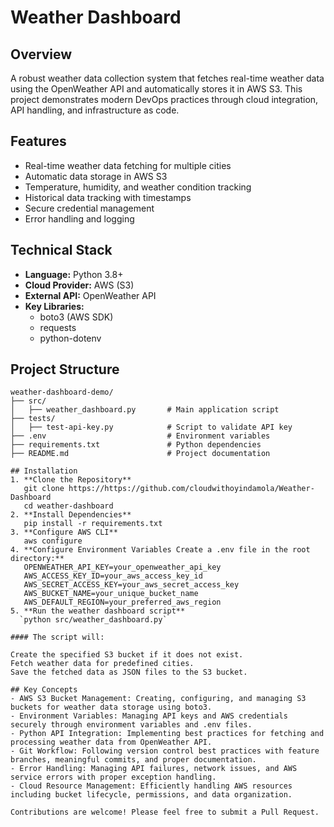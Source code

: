 # Weather Dashboard

## Overview
A robust weather data collection system that fetches real-time weather data using the OpenWeather API and automatically stores it in AWS S3. This project demonstrates modern DevOps practices through cloud integration, API handling, and infrastructure as code.

## Features
- Real-time weather data fetching for multiple cities
- Automatic data storage in AWS S3
- Temperature, humidity, and weather condition tracking
- Historical data tracking with timestamps
- Secure credential management
- Error handling and logging

## Technical Stack
- **Language:** Python 3.8+
- **Cloud Provider:** AWS (S3)
- **External API:** OpenWeather API
- **Key Libraries:** 
  - boto3 (AWS SDK)
  - requests
  - python-dotenv

## Project Structure
```
weather-dashboard-demo/
├── src/
│   ├── weather_dashboard.py       # Main application script
├── tests/
│   ├── test-api-key.py            # Script to validate API key
├── .env                           # Environment variables
├── requirements.txt               # Python dependencies
├── README.md                      # Project documentation

## Installation
1. **Clone the Repository**
   git clone https://https://github.com/cloudwithoyindamola/Weather-Dashboard
   cd weather-dashboard
2. **Install Dependencies**
   pip install -r requirements.txt
3. **Configure AWS CLI**
   aws configure
4. **Configure Environment Variables Create a .env file in the root directory:**
   OPENWEATHER_API_KEY=your_openweather_api_key
   AWS_ACCESS_KEY_ID=your_aws_access_key_id
   AWS_SECRET_ACCESS_KEY=your_aws_secret_access_key
   AWS_BUCKET_NAME=your_unique_bucket_name
   AWS_DEFAULT_REGION=your_preferred_aws_region
5. **Run the weather dashboard script**
  `python src/weather_dashboard.py`

#### The script will:

Create the specified S3 bucket if it does not exist.
Fetch weather data for predefined cities.
Save the fetched data as JSON files to the S3 bucket.

## Key Concepts
- AWS S3 Bucket Management: Creating, configuring, and managing S3 buckets for weather data storage using boto3.
- Environment Variables: Managing API keys and AWS credentials securely through environment variables and .env files.
- Python API Integration: Implementing best practices for fetching and processing weather data from OpenWeather API.
- Git Workflow: Following version control best practices with feature branches, meaningful commits, and proper documentation.
- Error Handling: Managing API failures, network issues, and AWS service errors with proper exception handling.
- Cloud Resource Management: Efficiently handling AWS resources including bucket lifecycle, permissions, and data organization.

Contributions are welcome! Please feel free to submit a Pull Request.